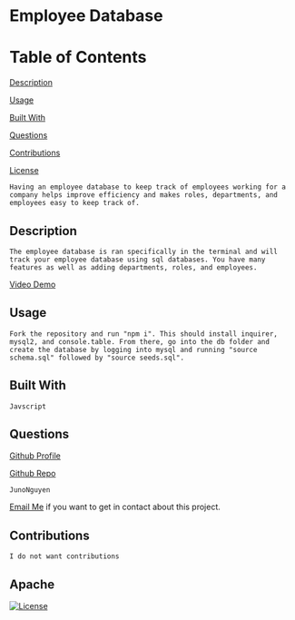 # Employee Database

Table of Contents
=================
[Description](#description)

[Usage](#usage)

[Built With](#built-with)

[Questions](#questions)

[Contributions](#contributions)

[License](#Apache)


    Having an employee database to keep track of employees working for a company helps improve efficiency and makes roles, departments, and employees easy to keep track of. 
## Description
    The employee database is ran specifically in the terminal and will track your employee database using sql databases. You have many features as well as adding departments, roles, and employees. 
[Video Demo](https://www.youtube.com/watch?v=tGz2X-GzraI)
## Usage
    Fork the repository and run "npm i". This should install inquirer, mysql2, and console.table. From there, go into the db folder and create the database by logging into mysql and running "source schema.sql" followed by "source seeds.sql".
## Built With
    Javscript
## Questions
[Github Profile](https://github.com/JunoNguyen)

[Github Repo](https://github.com/JunoNguyen/employee-database)

    JunoNguyen
[Email Me](junonguyen27@gmail.com) if you want to get in contact about this project.
## Contributions
    I do not want contributions
## Apache
  [![License](https://img.shields.io/badge/License-Apache_2.0-yellowgreen.svg)](https://opensource.org/licenses/Apache-2.0) 
